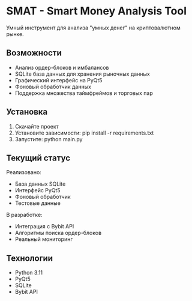 # SMAT - Smart Money Analysis Tool

Умный инструмент для анализа "умных денег" на криптовалютном рынке.

## Возможности
- Анализ ордер-блоков и имбалансов
- SQLite база данных для хранения рыночных данных
- Графический интерфейс на PyQt5
- Фоновый обработчик данных
- Поддержка множества таймфреймов и торговых пар

## Установка
1. Скачайте проект
2. Установите зависимости: pip install -r requirements.txt
3. Запустите: python main.py

## Текущий статус
Реализовано:
- База данных SQLite
- Интерфейс PyQt5
- Фоновый обработчик
- Тестовые данные

В разработке:
- Интеграция с Bybit API
- Алгоритмы поиска ордер-блоков
- Реальный мониторинг

## Технологии
- Python 3.11
- PyQt5
- SQLite
- Bybit API
